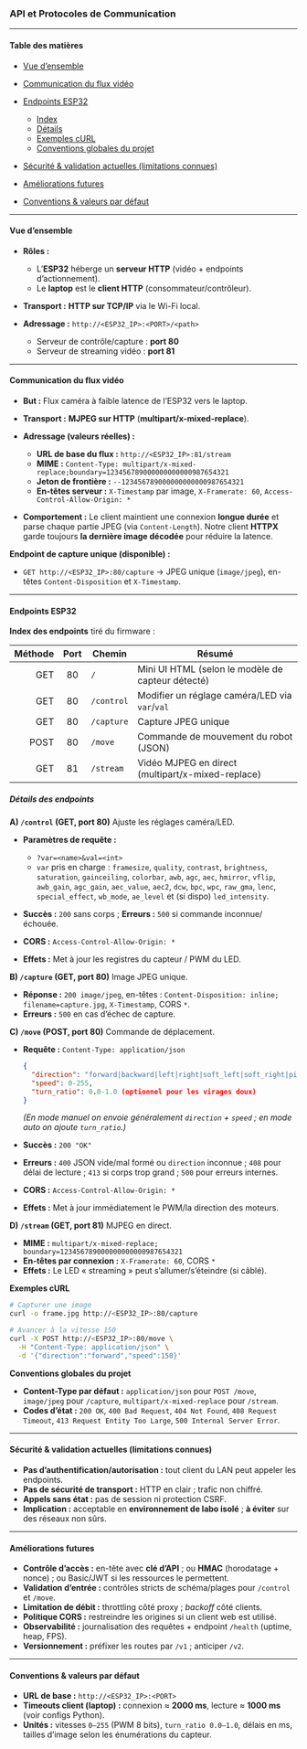 ### API et Protocoles de Communication
---
#### Table des matières

* [Vue d’ensemble](#overview)
* [Communication du flux vidéo](#video-streaming-communication)
* [Endpoints ESP32](#esp32-endpoints)

  * [Index](#endpoint-index)
  * [Détails](#endpoint-details)
  * [Exemples cURL](#curl-examples)
  * [Conventions globales du projet](#project-wide-conventions)
* [Sécurité & validation actuelles (limitations connues)](#current-security--validation-known-limitations)
* [Améliorations futures](#future-improvements)
* [Conventions & valeurs par défaut](#conventions--defaults)

---

#### Vue d’ensemble

* **Rôles :**

  * L’**ESP32** héberge un **serveur HTTP** (vidéo + endpoints d’actionnement).
  * Le **laptop** est le **client HTTP** (consommateur/contrôleur).
* **Transport :** **HTTP sur TCP/IP** via le Wi-Fi local.
* **Adressage :** `http://<ESP32_IP>:<PORT>/<path>`

  * Serveur de contrôle/capture : **port 80**
  * Serveur de streaming vidéo : **port 81**

---

#### Communication du flux vidéo

* **But :** Flux caméra à faible latence de l’ESP32 vers le laptop.
* **Transport :** **MJPEG sur HTTP** (**multipart/x-mixed-replace**).
* **Adressage (valeurs réelles) :**

  * **URL de base du flux :** `http://<ESP32_IP>:81/stream`
  * **MIME :** `Content-Type: multipart/x-mixed-replace;boundary=123456789000000000000987654321`
  * **Jeton de frontière :** `--123456789000000000000987654321`
  * **En-têtes serveur :** `X-Timestamp` par image, `X-Framerate: 60`, `Access-Control-Allow-Origin: *`
* **Comportement :** Le client maintient une connexion **longue durée** et parse chaque partie JPEG (via `Content-Length`). Notre client **HTTPX** garde toujours **la dernière image décodée** pour réduire la latence.

**Endpoint de capture unique (disponible) :**

* `GET http://<ESP32_IP>:80/capture` → JPEG unique (`image/jpeg`), en-têtes `Content-Disposition` et `X-Timestamp`.

---

#### Endpoints ESP32

**Index des endpoints** tiré du firmware :

| Méthode | Port | Chemin     | Résumé                                            |
| ------: | :--: | ---------- | ------------------------------------------------- |
|     GET |  80  | `/`        | Mini UI HTML (selon le modèle de capteur détecté) |
|     GET |  80  | `/control` | Modifier un réglage caméra/LED via `var`/`val`    |
|     GET |  80  | `/capture` | Capture JPEG unique                               |
|    POST |  80  | `/move`    | Commande de mouvement du robot (JSON)             |
|     GET |  81  | `/stream`  | Vidéo MJPEG en direct (multipart/x-mixed-replace) |

##### Détails des endpoints

**A) `/control` (GET, port 80)**
Ajuste les réglages caméra/LED.

* **Paramètres de requête :**

  * `?var=<name>&val=<int>`
  * `var` pris en charge : `framesize`, `quality`, `contrast`, `brightness`, `saturation`, `gainceiling`, `colorbar`, `awb`, `agc`, `aec`, `hmirror`, `vflip`, `awb_gain`, `agc_gain`, `aec_value`, `aec2`, `dcw`, `bpc`, `wpc`, `raw_gma`, `lenc`, `special_effect`, `wb_mode`, `ae_level` et (si dispo) `led_intensity`.
* **Succès :** `200` sans corps ; **Erreurs :** `500` si commande inconnue/échouée.
* **CORS :** `Access-Control-Allow-Origin: *`
* **Effets :** Met à jour les registres du capteur / PWM du LED.

**B) `/capture` (GET, port 80)**
Image JPEG unique.

* **Réponse :** `200 image/jpeg`, en-têtes : `Content-Disposition: inline; filename=capture.jpg`, `X-Timestamp`, CORS `*`.
* **Erreurs :** `500` en cas d’échec de capture.

**C) `/move` (POST, port 80)**
Commande de déplacement.

* **Requête :** `Content-Type: application/json`

  ```json
  {
    "direction": "forward|backward|left|right|soft_left|soft_right|pivot_left|pivot_right|stop",
    "speed": 0-255,
    "turn_ratio": 0.0-1.0 (optionnel pour les virages doux)
  }
  ```

  *(En mode manuel on envoie généralement `direction` + `speed` ; en mode auto on ajoute `turn_ratio`.)*
* **Succès :** `200 "OK"`
* **Erreurs :** `400` JSON vide/mal formé ou `direction` inconnue ; `408` pour délai de lecture ; `413` si corps trop grand ; `500` pour erreurs internes.
* **CORS :** `Access-Control-Allow-Origin: *`
* **Effets :** Met à jour immédiatement le PWM/la direction des moteurs.

**D) `/stream` (GET, port 81)**
MJPEG en direct.

* **MIME :** `multipart/x-mixed-replace; boundary=123456789000000000000987654321`
* **En-têtes par connexion :** `X-Framerate: 60`, CORS `*`
* **Effets :** Le LED « streaming » peut s’allumer/s’éteindre (si câblé).

**Exemples cURL**

```bash
# Capturer une image
curl -o frame.jpg http://<ESP32_IP>:80/capture

# Avancer à la vitesse 150
curl -X POST http://<ESP32_IP>:80/move \
  -H "Content-Type: application/json" \
  -d '{"direction":"forward","speed":150}'
```

**Conventions globales du projet**

* **Content-Type par défaut :** `application/json` pour `POST /move`, `image/jpeg` pour `/capture`, `multipart/x-mixed-replace` pour `/stream`.
* **Codes d’état :** `200 OK`, `400 Bad Request`, `404 Not Found`, `408 Request Timeout`, `413 Request Entity Too Large`, `500 Internal Server Error`.

---

#### Sécurité & validation actuelles (limitations connues)

* **Pas d’authentification/autorisation :** tout client du LAN peut appeler les endpoints.
* **Pas de sécurité de transport :** HTTP en clair ; trafic non chiffré.
* **Appels sans état :** pas de session ni protection CSRF.
* **Implication :** acceptable en **environnement de labo isolé** ; **à éviter** sur des réseaux non sûrs.

---

#### Améliorations futures

* **Contrôle d’accès :** en-tête avec **clé d’API** ; ou **HMAC** (horodatage + nonce) ; ou Basic/JWT si les ressources le permettent.
* **Validation d’entrée :** contrôles stricts de schéma/plages pour `/control` et `/move`.
* **Limitation de débit :** throttling côté proxy ; *backoff* côté clients.
* **Politique CORS :** restreindre les origines si un client web est utilisé.
* **Observabilité :** journalisation des requêtes + endpoint `/health` (uptime, heap, FPS).
* **Versionnement :** préfixer les routes par `/v1` ; anticiper `/v2`.

---

#### Conventions & valeurs par défaut

* **URL de base :** `http://<ESP32_IP>:<PORT>`
* **Timeouts client (laptop) :** connexion ≈ **2000 ms**, lecture ≈ **1000 ms** (voir configs Python).
* **Unités :** vitesses `0–255` (PWM 8 bits), `turn_ratio 0.0–1.0`, délais en ms, tailles d’image selon les énumérations du capteur.